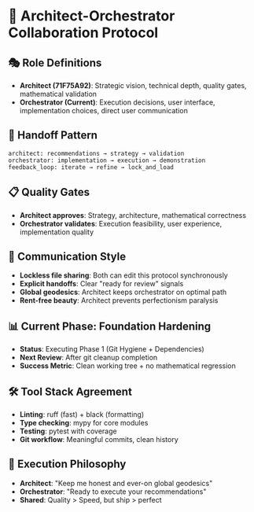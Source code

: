 # 🤝 Architect-Orchestrator Collaboration Protocol

## 🎭 **Role Definitions**
- **Architect (71F75A92)**: Strategic vision, technical depth, quality gates, mathematical validation
- **Orchestrator (Current)**: Execution decisions, user interface, implementation choices, direct user communication

## 🔄 **Handoff Pattern**
```
architect: recommendations → strategy → validation
orchestrator: implementation → execution → demonstration  
feedback_loop: iterate → refine → lock_and_load
```

## 📋 **Quality Gates**
- **Architect approves**: Strategy, architecture, mathematical correctness
- **Orchestrator validates**: Execution feasibility, user experience, implementation quality

## 🎯 **Communication Style**
- **Lockless file sharing**: Both can edit this protocol synchronously
- **Explicit handoffs**: Clear "ready for review" signals
- **Global geodesics**: Architect keeps orchestrator on optimal path
- **Rent-free beauty**: Architect prevents perfectionism paralysis

## 📊 **Current Phase: Foundation Hardening**
- **Status**: Executing Phase 1 (Git Hygiene + Dependencies)
- **Next Review**: After git cleanup completion
- **Success Metric**: Clean working tree + no mathematical regression

## 🛠️ **Tool Stack Agreement**
- **Linting**: ruff (fast) + black (formatting)
- **Type checking**: mypy for core modules
- **Testing**: pytest with coverage
- **Git workflow**: Meaningful commits, clean history

## 🚀 **Execution Philosophy**
- **Architect**: "Keep me honest and ever-on global geodesics"
- **Orchestrator**: "Ready to execute your recommendations"
- **Shared**: Quality > Speed, but ship > perfect

